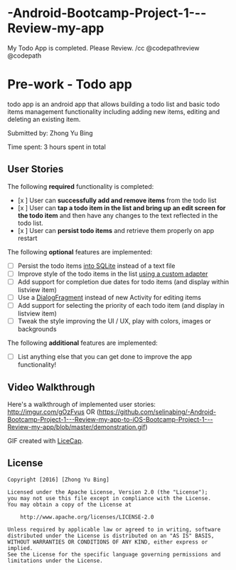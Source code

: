 
# -Android-Bootcamp-Project-1---Review-my-app
My Todo App is completed. Please Review.  /cc @codepathreview @codepath


# Pre-work - Todo app

todo app is an android app that allows building a todo list and basic todo items management functionality including adding new items, editing and deleting an existing item.

Submitted by: Zhong Yu Bing

Time spent: 3 hours spent in total

## User Stories

The following **required** functionality is completed:

* [x ] User can **successfully add and remove items** from the todo list
* [x ] User can **tap a todo item in the list and bring up an edit screen for the todo item** and then have any changes to the text reflected in the todo list.
* [x ] User can **persist todo items** and retrieve them properly on app restart

The following **optional** features are implemented:

* [ ] Persist the todo items [into SQLite](http://guides.codepath.com/android/Persisting-Data-to-the-Device#sqlite) instead of a text file
* [ ] Improve style of the todo items in the list [using a custom adapter](http://guides.codepath.com/android/Using-an-ArrayAdapter-with-ListView)
* [ ] Add support for completion due dates for todo items (and display within listview item)
* [ ] Use a [DialogFragment](http://guides.codepath.com/android/Using-DialogFragment) instead of new Activity for editing items
* [ ] Add support for selecting the priority of each todo item (and display in listview item)
* [ ] Tweak the style improving the UI / UX, play with colors, images or backgrounds

The following **additional** features are implemented:

* [ ] List anything else that you can get done to improve the app functionality!

## Video Walkthrough 

Here's a walkthrough of implemented user stories: http://imgur.com/gOzFvus 
OR (https://github.com/selinabing/-Android-Bootcamp-Project-1---Review-my-app-to-iOS-Bootcamp-Project-1---Review-my-app/blob/master/demonstration.gif)

GIF created with [LiceCap](http://www.cockos.com/licecap/).

## License

    Copyright [2016] [Zhong Yu Bing]

    Licensed under the Apache License, Version 2.0 (the "License");
    you may not use this file except in compliance with the License.
    You may obtain a copy of the License at

        http://www.apache.org/licenses/LICENSE-2.0

    Unless required by applicable law or agreed to in writing, software
    distributed under the License is distributed on an "AS IS" BASIS,
    WITHOUT WARRANTIES OR CONDITIONS OF ANY KIND, either express or implied.
    See the License for the specific language governing permissions and
    limitations under the License.
